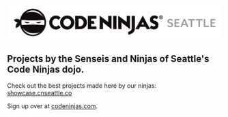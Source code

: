 ![image](logoSeattle.jpeg)

## Projects by the Senseis and Ninjas of Seattle's Code Ninjas dojo.
Check out the best projects made here by our ninjas: [showcase.cnseattle.co](https://showcase.cnseattle.co)

Sign up over at [codeninjas.com](https://www.codeninjas.com/wa-seattle).
